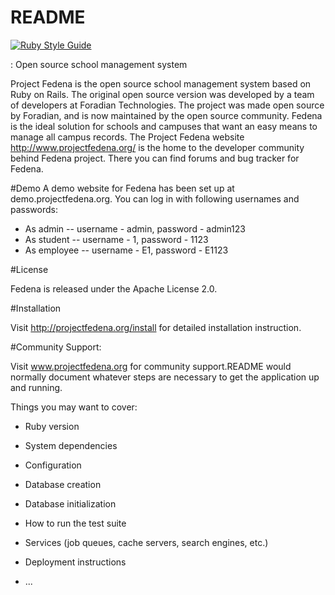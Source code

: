 # README
[![Ruby Style Guide](https://img.shields.io/badge/code_style-rubocop-brightgreen.svg)](https://github.com/rubocop/rubocop)


: Open source school management system

Project Fedena is the open source school management system based on Ruby on Rails. The original open source version was developed by a team of developers at Foradian Technologies. 
The project was made open source by Foradian, and is now maintained by the open source community. Fedena is the ideal solution for schools and campuses that want an easy means to manage all campus records.
The Project Fedena website http://www.projectfedena.org/ is the home to the developer community behind Fedena project. There you can find forums and bug tracker for Fedena.

#Demo
A demo website for Fedena has been set up at demo.projectfedena.org. You can log in with following usernames and passwords:

* As admin -- username - admin, password - admin123
* As student -- username - 1, password - 1123
* As employee -- username - E1, password - E1123

#License

Fedena is released under the Apache License 2.0.

#Installation

Visit  http://projectfedena.org/install for detailed installation instruction.

#Community Support:

Visit www.projectfedena.org for community support.README would normally document whatever steps are necessary to get the
application up and running.

Things you may want to cover:

* Ruby version

* System dependencies

* Configuration

* Database creation

* Database initialization

* How to run the test suite

* Services (job queues, cache servers, search engines, etc.)

* Deployment instructions

* ...
